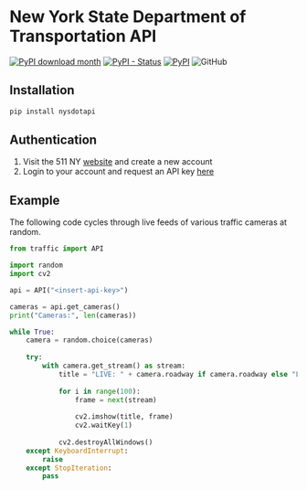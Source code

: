 # New York State Department of Transportation API

[![PyPI download month](https://img.shields.io/pypi/dm/nysdotapi.svg)](https://pypi.python.org/pypi/nysdotapi/)
[![PyPI - Status](https://img.shields.io/pypi/status/nysdotapi)](https://pypi.python.org/pypi/nysdotapi/)
[![PyPI](https://img.shields.io/pypi/v/nysdotapi)](https://pypi.python.org/pypi/nysdotapi/)
![GitHub](https://img.shields.io/github/license/ryanrudes/traffic)

## Installation
```bash
pip install nysdotapi
```

## Authentication
1. Visit the 511 NY [website](https://511ny.org/my511/register) and create a new account
2. Login to your account and request an API key [here](https://511ny.org/developers/help)

## Example
The following code cycles through live feeds of various traffic cameras at random.

```python
from traffic import API

import random
import cv2

api = API("<insert-api-key>")

cameras = api.get_cameras()
print("Cameras:", len(cameras))

while True:
    camera = random.choice(cameras)
    
    try:
        with camera.get_stream() as stream:
            title = "LIVE: " + camera.roadway if camera.roadway else "LIVE"
                
            for i in range(100):
                frame = next(stream)
                
                cv2.imshow(title, frame)
                cv2.waitKey(1)
                
            cv2.destroyAllWindows()
    except KeyboardInterrupt:
        raise
    except StopIteration:
        pass
```